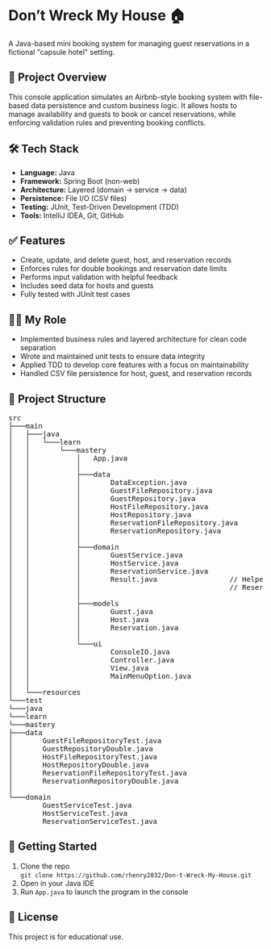 # Don’t Wreck My House 🏠
A Java-based mini booking system for managing guest reservations in a fictional "capsule hotel" setting.

## 📌 Project Overview
This console application simulates an Airbnb-style booking system with file-based data persistence and custom business logic. It allows hosts to manage availability and guests to book or cancel reservations, while enforcing validation rules and preventing booking conflicts.

## 🛠️ Tech Stack
- **Language:** Java
- **Framework:** Spring Boot (non-web)
- **Architecture:** Layered (domain → service → data)
- **Persistence:** File I/O (CSV files)
- **Testing:** JUnit, Test-Driven Development (TDD)
- **Tools:** IntelliJ IDEA, Git, GitHub

## ✅ Features
- Create, update, and delete guest, host, and reservation records
- Enforces rules for double bookings and reservation date limits
- Performs input validation with helpful feedback
- Includes seed data for hosts and guests
- Fully tested with JUnit test cases

## 👨‍💻 My Role
- Implemented business rules and layered architecture for clean code separation
- Wrote and maintained unit tests to ensure data integrity
- Applied TDD to develop core features with a focus on maintainability
- Handled CSV file persistence for host, guest, and reservation records

## 📂 Project Structure
<pre>
src
├───main
│   ├───java
│   │   └───learn
│   │       └───mastery
│   │           │   App.java
│   │           │
│   │           ├───data
│   │           │       DataException.java
│   │           │       GuestFileRepository.java
│   │           │       GuestRepository.java
│   │           │       HostFileRepository.java
│   │           │       HostRepository.java
│   │           │       ReservationFileRepository.java
│   │           │       ReservationRepository.java
│   │           │
│   │           ├───domain
│   │           │       GuestService.java
│   │           │       HostService.java
│   │           │       ReservationService.java
│   │           │       Result.java                 // Helper class to run checks inside 
│   │           │                                   // ReservationService.java
│   │           │
│   │           ├───models
│   │           │       Guest.java
│   │           │       Host.java
│   │           │       Reservation.java
│   │           │
│   │           └───ui
│   │                   ConsoleIO.java
│   │                   Controller.java
│   │                   View.java
│   │                   MainMenuOption.java
│   │
│   └───resources
└───test
└───java
└───learn
└───mastery
├───data
│       GuestFileRepositoryTest.java
│       GuestRepositoryDouble.java
│       HostFileRepositoryTest.java
│       HostRepositoryDouble.java
│       ReservationFileRepositoryTest.java
│       ReservationRepositoryDouble.java
│
└───domain
        GuestServiceTest.java
        HostServiceTest.java
        ReservationServiceTest.java
</pre>


## 🚀 Getting Started
1. Clone the repo  
   `git clone https://github.com/rhenry2032/Don-t-Wreck-My-House.git`
2. Open in your Java IDE
3. Run `App.java` to launch the program in the console

## 📄 License
This project is for educational use.


